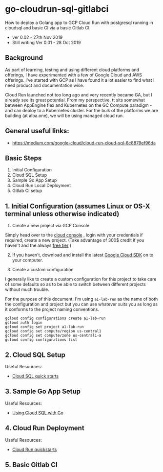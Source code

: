 # go-cloudrun-sql-gitlabci
How to deploy a Golang app to GCP Cloud Run with postgresql running in cloudsql and basic CI via a basic Gitlab CI

- ver 0.02 - 27th Nov 2019
- Still writing Ver 0.01 - 28 Oct 2019

## Background
As part of learning, testing and using different cloud platforms and offerings, I have experimented with a few of Google Cloud and AWS offerings. I've started with GCP as I have found it a lot easier to find what I need product and documentation wise.

Cloud Run launched not too long ago and very recently became GA, but I already see its great potential. From my perspective, tt sits somewhat between AppEngine flex and Kubernetes on the GC Compute paradigm - and can deploy to a Kubernetes cluster. For the bulk of the platforms we are building (at alba.one), we will be using managed cloud run.

## General useful links:
- https://medium.com/google-cloud/cloud-run-cloud-sql-6c8879ef96da

## Basic Steps
1. Initial Configuration
2. Cloud SQL Setup
3. Sample Go App Setup
4. Cloud Run Local Deployment
5. Gitlab CI setup


## 1. Initial Configuration (assumes Linux or OS-X terminal unless otherwise indicated)

1) Create a new project via GCP Console

Simply head over to the [cloud console](https://console.cloud.google.com/) , login with your credentials if required, create a new project. (Take advantage of 300$ credit if you haven't and the always [free tier](https://cloud.google.com/free/) )

2) If you haven't, download and install the latest [Google Cloud SDK](https://cloud.google.com/sdk/docs/) on to your computer.

3) Create a custom configuration

I generally like to create a custom configuration for this project to take care of some defaults so as to be able to switch between different projects without much trouble.

For the purpose of this document, I'm using ``a1-lab-run`` as the name of both the configuration and project but you can use whatever suits you as long as it conforms to the project naming conventions. 

```
gcloud config configurations create a1-lab-run
gcloud auth login 
gcloud config set project a1-lab-run
gcloud config set compute/region us-central1
gcloud config set compute/zone us-central1-a
gcloud config configurations list
```

## 2. Cloud SQL Setup
Useful Resources:
- [Cloud SQL quick starts](https://cloud.google.com/sql/docs/postgres/quickstarts)

## 3. Sample Go App Setup 
Useful Resources:
- [Using Cloud SQL with Go](https://cloud.google.com/go/getting-started/using-cloud-sql)

## 4. Cloud Run Deployment
Useful Resources:
- [Cloud Run quickstarts](https://cloud.google.com/run/docs/quickstarts?hl=en_GB&_ga=2.100862087.-704505203.1547643049)

## 5. Basic Gitlab CI
